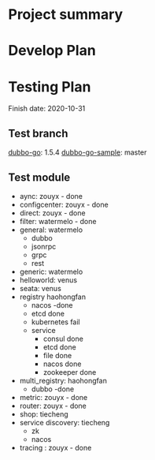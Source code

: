 # Project summary

# Develop Plan


# Testing Plan

Finish date: 2020-10-31

## Test branch

[dubbo-go](https://github.com/apache/dubbo-go/): 1.5.4
[dubbo-go-sample](https://github.com/apache/dubbo-go-samples/): master

## Test module

* aync: zouyx - done
* configcenter: zouyx - done
* direct: zouyx - done
* filter: watermelo - done
* general: watermelo
    * dubbo 
    * jsonrpc
    * grpc
    * rest
* generic: watermelo
* helloworld: venus
* seata: venus
* registry haohongfan
	* nacos -done
	* etcd done
	* kubernetes fail
	* service
		* consul done
		* etcd done
		* file done
		* nacos done
		* zookeeper done
* multi_registry: haohongfan
	* dubbo -done
* metric: zouyx - done
* router: zouyx - done
* shop: tiecheng
* service discovery: tiecheng
    * zk
    * nacos
* tracing : zouyx - done
